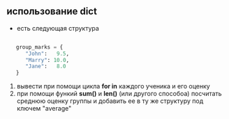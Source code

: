 ## использование dict

* есть следующая структура

```py

   group_marks = {
      "John":   9.5,
      "Marry": 10.0,
      "Jane":   8.0
   }

```

1. вывести при помощи цикла **for in** каждого ученика и его оценку
2. при помощи функий **sum()** и **len()** (или другого способоа) посчитать среднюю оценку группы и добавить ее в ту же структуру под ключем "average"
